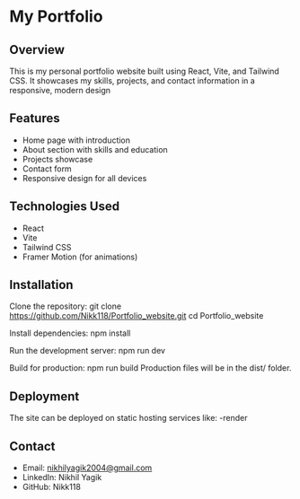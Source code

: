 # My Portfolio

## Overview
This is my personal portfolio website built using React, Vite, and Tailwind CSS. It showcases my skills, projects, and contact information in a responsive, modern design

## Features
- Home page with introduction
- About section with skills and education
- Projects showcase
- Contact form
- Responsive design for all devices

## Technologies Used
- React
- Vite
- Tailwind CSS
- Framer Motion (for animations)

## Installation
Clone the repository:
git clone https://github.com/Nikk118/Portfolio_website.git
cd Portfolio_website

Install dependencies:
npm install

Run the development server:
npm run dev

Build for production:
npm run build
Production files will be in the dist/ folder.

## Deployment
The site can be deployed on static hosting services like:
-render

## Contact
- Email: nikhilyagik2004@gmail.com
- LinkedIn: Nikhil Yagik
- GitHub: Nikk118
 
